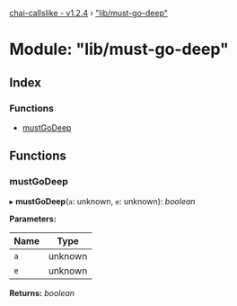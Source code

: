 [chai-callslike - v1.2.4](../README.md) › ["lib/must-go-deep"](_lib_must_go_deep_.md)

# Module: "lib/must-go-deep"

## Index

### Functions

* [mustGoDeep](_lib_must_go_deep_.md#mustgodeep)

## Functions

###  mustGoDeep

▸ **mustGoDeep**(`a`: unknown, `e`: unknown): *boolean*

**Parameters:**

Name | Type |
------ | ------ |
`a` | unknown |
`e` | unknown |

**Returns:** *boolean*
